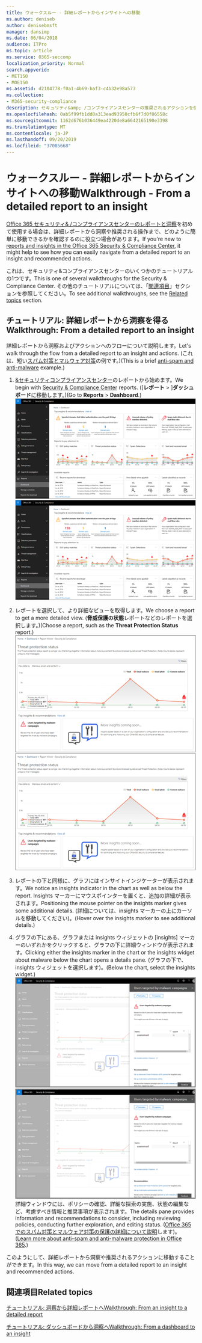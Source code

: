 ```yaml
---
title: ウォークスルー - 詳細レポートからインサイトへの移動
ms.author: deniseb
author: denisebmsft
manager: dansimp
ms.date: 06/04/2018
audience: ITPro
ms.topic: article
ms.service: O365-seccomp
localization_priority: Normal
search.appverid:
- MET150
- MOE150
ms.assetid: d2104778-f0a1-4b69-baf3-c4b32e98a573
ms.collection:
- M365-security-compliance
description: セキュリティ&amp; /コンプライアンスセンターの推奨されるアクションを使用して、詳細レポートから洞察に移動する方法について説明します。
ms.openlocfilehash: 0ab5f99fb1dd8a313ead93950cfb6f7d0f86558c
ms.sourcegitcommit: 1162d676b036449ea4220de8a6642165190e3398
ms.translationtype: MT
ms.contentlocale: ja-JP
ms.lasthandoff: 09/20/2019
ms.locfileid: "37085668"
---
```

# <a name="walkthrough---from-a-detailed-report-to-an-insight"></a><span data-ttu-id="840f9-103">ウォークスルー - 詳細レポートからインサイトへの移動</span><span class="sxs-lookup"><span data-stu-id="840f9-103">Walkthrough - From a detailed report to an insight</span></span>

<span data-ttu-id="840f9-104">[Office 365 セキュリティ&amp; /コンプライアンスセンターのレポートと洞察](reports-and-insights-in-security-and-compliance.md)を初めて使用する場合は、詳細レポートから洞察や推奨される操作まで、どのように簡単に移動できるかを確認するのに役立つ場合があります。</span><span class="sxs-lookup"><span data-stu-id="840f9-104">If you're new to [reports and insights in the Office 365 Security &amp; Compliance Center](reports-and-insights-in-security-and-compliance.md), it might help to see how you can easily navigate from a detailed report to an insight and recommended actions.</span></span> 
  
<span data-ttu-id="840f9-105">これは、セキュリティ&amp;コンプライアンスセンターのいくつかのチュートリアルの1つです。</span><span class="sxs-lookup"><span data-stu-id="840f9-105">This is one of several walkthroughs for the Security &amp; Compliance Center.</span></span> <span data-ttu-id="840f9-106">その他のチュートリアルについては、「[関連項目](#related-topics)」セクションを参照してください。</span><span class="sxs-lookup"><span data-stu-id="840f9-106">To see additional walkthroughs, see the [Related topics](#related-topics) section.</span></span> 
  
## <a name="walkthrough-from-a-detailed-report-to-an-insight"></a><span data-ttu-id="840f9-107">チュートリアル: 詳細レポートから洞察を得る</span><span class="sxs-lookup"><span data-stu-id="840f9-107">Walkthrough: From a detailed report to an insight</span></span>

<span data-ttu-id="840f9-108">詳細レポートから洞察およびアクションへのフローについて説明します。</span><span class="sxs-lookup"><span data-stu-id="840f9-108">Let's walk through the flow from a detailed report to an insight and actions.</span></span> <span data-ttu-id="840f9-109">(これは、短い[スパム対策とマルウェア対策](anti-spam-and-anti-malware-protection.md)の例です。)</span><span class="sxs-lookup"><span data-stu-id="840f9-109">(This is a brief [anti-spam and anti-malware](anti-spam-and-anti-malware-protection.md) example.)</span></span> 
  
1. <span data-ttu-id="840f9-110">[ &amp;セキュリティコンプライアンスセンター](https://protection.office.com)のレポートから始めます。</span><span class="sxs-lookup"><span data-stu-id="840f9-110">We begin with [Security &amp; Compliance Center](https://protection.office.com) reports.</span></span> <span data-ttu-id="840f9-111">([**レポート** \> ]**ダッシュボード**に移動します。)</span><span class="sxs-lookup"><span data-stu-id="840f9-111">(Go to **Reports** \> **Dashboard**.)</span></span> <br/><span data-ttu-id="840f9-112">![セキュリティ&amp; /コンプライアンスセンターで、[レポート\> ] ダッシュボードに移動します。](../media/68f3bb7c-b4f7-4cca-904b-478643a93c94.png)</span><span class="sxs-lookup"><span data-stu-id="840f9-112">![In the Security &amp; Compliance Center, go to Reports \> Dashboard](../media/68f3bb7c-b4f7-4cca-904b-478643a93c94.png)</span></span>
  
2. <span data-ttu-id="840f9-113">レポートを選択して、より詳細なビューを取得します。</span><span class="sxs-lookup"><span data-stu-id="840f9-113">We choose a report to get a more detailed view.</span></span> <span data-ttu-id="840f9-114">(**脅威保護の状態**レポートなどのレポートを選択します。)</span><span class="sxs-lookup"><span data-stu-id="840f9-114">(Choose a report, such as the **Threat Protection Status** report.)</span></span><br/><span data-ttu-id="840f9-115">![分析情報を示す脅威保護状態レポート](../media/f47d7dbd-816a-47ba-b8db-53919fbed192.png)</span><span class="sxs-lookup"><span data-stu-id="840f9-115">![Threat Protection Status report showing insights](../media/f47d7dbd-816a-47ba-b8db-53919fbed192.png)</span></span>
  
3. <span data-ttu-id="840f9-116">レポートの下と同様に、グラフにはインサイトインジケーターが表示されます。</span><span class="sxs-lookup"><span data-stu-id="840f9-116">We notice an insights indicator in the chart as well as below the report.</span></span> <span data-ttu-id="840f9-117">Insights マーカーにマウスポインターを置くと、追加の詳細が表示されます。</span><span class="sxs-lookup"><span data-stu-id="840f9-117">Positioning the mouse pointer on the insights marker gives some additional details.</span></span> <span data-ttu-id="840f9-118">(詳細については、insights マーカーの上にカーソルを移動してください)。</span><span class="sxs-lookup"><span data-stu-id="840f9-118">(Hover over the insights marker to see additional details.)</span></span>
    
4. <span data-ttu-id="840f9-119">グラフの下にある、グラフまたは insights ウィジェットの [insights] マーカーのいずれかをクリックすると、グラフの下に詳細ウィンドウが表示されます。</span><span class="sxs-lookup"><span data-stu-id="840f9-119">Clicking either the insights marker in the chart or the insights widget about malware below the chart opens a details pane.</span></span> <span data-ttu-id="840f9-120">(グラフの下で、insights ウィジェットを選択します)。</span><span class="sxs-lookup"><span data-stu-id="840f9-120">(Below the chart, select the insights widget.)</span></span><br/><span data-ttu-id="840f9-121">![マルウェアに関する洞察の詳細](../media/2c8bccc5-ca4e-4bb9-ad4c-55fcee0535b7.png)</span><span class="sxs-lookup"><span data-stu-id="840f9-121">![Details for insights about malware](../media/2c8bccc5-ca4e-4bb9-ad4c-55fcee0535b7.png)</span></span><br/><span data-ttu-id="840f9-122">詳細ウィンドウには、ポリシーの確認、詳細な探索の実施、状態の編集など、考慮すべき情報と推奨事項が表示されます。</span><span class="sxs-lookup"><span data-stu-id="840f9-122">The details pane provides information and recommendations to consider, including reviewing policies, conducting further exploration, and editing status.</span></span> <span data-ttu-id="840f9-123">([Office 365 でのスパム対策とマルウェア対策の保護の詳細について説明](anti-spam-and-anti-malware-protection.md)します)。</span><span class="sxs-lookup"><span data-stu-id="840f9-123">([Learn more about anti-spam and anti-malware protection in Office 365](anti-spam-and-anti-malware-protection.md).)</span></span>
    
<span data-ttu-id="840f9-124">このようにして、詳細レポートから洞察や推奨されるアクションに移動することができます。</span><span class="sxs-lookup"><span data-stu-id="840f9-124">In this way, we can move from a detailed report to an insight and recommended actions.</span></span> 
  
## <a name="related-topics"></a><span data-ttu-id="840f9-125">関連項目</span><span class="sxs-lookup"><span data-stu-id="840f9-125">Related topics</span></span>

[<span data-ttu-id="840f9-126">チュートリアル: 洞察から詳細レポートへ</span><span class="sxs-lookup"><span data-stu-id="840f9-126">Walkthrough: From an insight to a detailed report</span></span>](from-an-insight-to-a-detailed-report.md)
  
[<span data-ttu-id="840f9-127">チュートリアル: ダッシュボードから洞察へ</span><span class="sxs-lookup"><span data-stu-id="840f9-127">Walkthrough: From a dashboard to an insight</span></span>](from-a-dashboard-to-an-insight.md)
  


